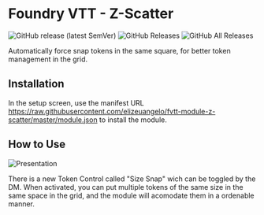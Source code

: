 # Foundry VTT - Z-Scatter

![GitHub release (latest SemVer)](https://img.shields.io/github/v/release/elizeuangelo/fvtt-module-z-scatter)
![GitHub Releases](https://img.shields.io/github/downloads/elizeuangelo/fvtt-module-z-scatter/latest/total)
![GitHub All Releases](https://img.shields.io/github/downloads/elizeuangelo/fvtt-module-z-scatter/total?label=downloads)

Automatically force snap tokens in the same square, for better token management in the grid.

## Installation

In the setup screen, use the manifest URL https://raw.githubusercontent.com/elizeuangelo/fvtt-module-z-scatter/master/module.json to install the module.

## How to Use

![Presentation](https://raw.githubusercontent.com/elizeuangelo/fvtt-module-z-scatter/master/assets/presentation.gif)

There is a new Token Control called "Size Snap" wich can be toggled by the DM.
When activated, you can put multiple tokens of the same size in the same space in the grid, and the module will acomodate them in a ordenable manner.
